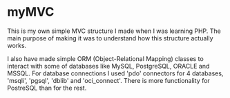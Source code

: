 # myMVC

This is my own simple MVC structure I made when I was learning PHP. The main purpose of making it was to understand how this structure
actually works.

I also have made simple ORM (Object-Relational Mapping) classes to interact with some of databases like MySQL, PostgreSQL, ORACLE and MSSQL.
For database connections I used 'pdo' connectors for 4 databases, 'msqli', 'pgsql', 'dblib' and 'oci_connect'.
There is more functionality for PostreSQL than for the rest.
